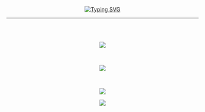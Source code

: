 <p align="center">
  <a href="https://git.io/typing-svg">
    <img src="https://readme-typing-svg.demolab.com?font=Roboto+Mono&weight=600&size=28&duration=6500&pause=1000&color=29F74D&center=true&vCenter=true&width=435&lines=Hello+World!" alt="Typing SVG" />
  </a>
</p>

---

<br><br>

<p align="center">
  <img src="https://github-readme-stats.vercel.app/api/top-langs/?username=wooo73&layout=donut&exclude_repo=rlasuddn.github.io&theme=gotham" />
</p>

<br> 

<p align="center">
  <a href="https://skillicons.dev">
    <img src="https://skillicons.dev/icons?i=js,ts,express,nestjs,mysql,redis,mongo,prisma,jest,aws,docker,grafana&perline=6" />
  </a>
</p>

<br>

<p align="center">
  <a href="https://hits.seeyoufarm.com">
    <img src="https://hits.seeyoufarm.com/api/count/incr/badge.svg?url=https%3A%2F%2Fgithub.com%2Fwooo73&count_bg=%44bef7&title_bg=%23555555&icon=github.svg&icon_color=%23E7E7E7&title=hits&edge_flat=false"/>
  </a>
<p>

<p align="center">
  <a href="mailto:ywaves073@gmail.com">
    <img src="https://img.shields.io/badge/Gmail-d14836?style=flat-square&logo=Gmail&logoColor=white&link=mailto:ywaves073@gmail.com"/>
  </a>
<p>

<!--
참고 자료
[typing](https://readme-typing-svg.demolab.com/demo/?lines=Hello+Word!)
[status](https://github.com/anuraghazra/github-readme-stats)
[skillIcon](https://github.com/tandpfun/skill-icons)
-->
